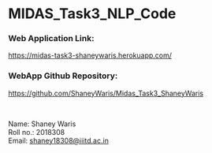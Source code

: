 # MIDAS_Task3_NLP_Code


### Web Application Link: <br>
https://midas-task3-shaneywaris.herokuapp.com/


### WebApp Github Repository: <br>
https://github.com/ShaneyWaris/Midas_Task3_ShaneyWaris

<br>

Name: Shaney Waris <br>
Roll no.: 2018308 <br>
Email: shaney18308@iiitd.ac.in
